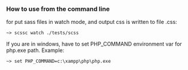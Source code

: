 ### How to use from the command line

for put sass files in watch mode, and output css is written to file .css:

	~> scssc watch ./tests/scss

If you are in windows, have to set PHP_COMMAND environment var for php.exe path. Example:

	~> set PHP_COMMAND=c:\xampp\php\php.exe
